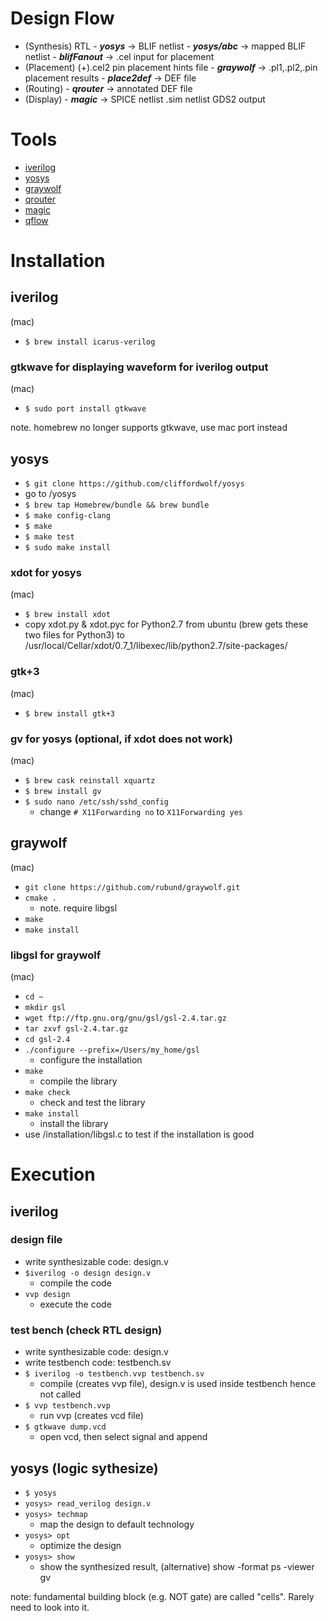 # Design Flow
- (Synthesis) RTL - ***yosys*** -> BLIF netlist - ***yosys/abc*** -> mapped BLIF netlist - ***blifFanout*** -> .cel input for placement
- (Placement) (+).cel2 pin placement hints file - ***graywolf*** -> .pl1,.pl2,.pin placement results - ***place2def*** -> DEF file
- (Routing) - ***qrouter*** -> annotated DEF file
- (Display) - ***magic*** -> SPICE netlist .sim netlist GDS2 output

# Tools
- [iverilog](http://iverilog.icarus.com/)
- [yosys](https://github.com/cliffordwolf/yosys/blob/master/README.md)
- [graywolf](https://github.com/rubund/graywolf)
- [qrouter](http://opencircuitdesign.com/qrouter/)
- [magic](http://opencircuitdesign.com/magic/)
- [qflow](http://opencircuitdesign.com/qflow/)

# Installation
## iverilog
(mac)
- ```$ brew install icarus-verilog```

### gtkwave for displaying waveform for iverilog output
(mac)
- ```$ sudo port install gtkwave```

note. homebrew no longer supports gtkwave, use mac port instead

## yosys
- ```$ git clone https://github.com/cliffordwolf/yosys```
- go to /yosys
- ```$ brew tap Homebrew/bundle && brew bundle```
- ```$ make config-clang```
- ```$ make```
- ```$ make test```
- ```$ sudo make install```

### xdot for yosys
(mac)
- ```$ brew install xdot```
- copy xdot.py & xdot.pyc for Python2.7 from ubuntu (brew gets these two files for Python3)
to /usr/local/Cellar/xdot/0.7_1/libexec/lib/python2.7/site-packages/

### gtk+3
(mac)
- ```$ brew install gtk+3```

### gv for yosys (optional, if xdot does not work)
(mac)
- ```$ brew cask reinstall xquartz```
- ```$ brew install gv```
- ```$ sudo nano /etc/ssh/sshd_config```
  - change `# X11Forwarding no` to `X11Forwarding yes`

## graywolf
(mac)
- ```git clone https://github.com/rubund/graywolf.git```
- ```cmake .```
  - note. require libgsl
- ```make```
- ```make install```

### libgsl for graywolf
(mac)
- ```cd ~```
- ```mkdir gsl```
- ```wget ftp://ftp.gnu.org/gnu/gsl/gsl-2.4.tar.gz```
- ```tar zxvf gsl-2.4.tar.gz```
- ```cd gsl-2.4```
- ```./configure --prefix=/Users/my_home/gsl```
  - configure the installation
- ```make```
  - compile the library
- ```make check```
  - check and test the library
- ```make install```
  - install the library
- use /installation/libgsl.c to test if the installation is good

# Execution
## iverilog 
### design file
- write synthesizable code: design.v
- ```$iverilog -o design design.v```
  - compile the code
- ```vvp design```
  - execute the code

### test bench (check RTL design)
- write synthesizable code: design.v
- write testbench code: testbench.sv
- ```$ iverilog -o testbench.vvp testbench.sv```
  - compile (creates vvp file), design.v is used inside testbench hence not called
- ```$ vvp testbench.vvp```
  - run vvp (creates vcd file)
- ```$ gtkwave dump.vcd```
  - open vcd, then select signal and append

## yosys (logic sythesize)
- ```$ yosys```
- ```yosys> read_verilog design.v```
- ```yosys> techmap```
  - map the design to default technology
- ```yosys> opt```
  - optimize the design
- ```yosys> show```
  - show the synthesized result, (alternative) show -format ps -viewer gv

note: fundamental building block (e.g. NOT gate) are called "cells". Rarely need to look into it. 